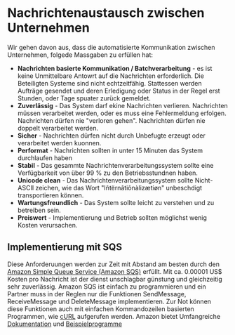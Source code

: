 # Nachrichtenaustausch zwischen Unternehmen

Wir gehen davon aus, dass die automatisierte Kommunikation zwischen Unternehmen, folgede Massgaben zu
erfüllen hat:

* **Nachrichten basierte Kommunikation / Batchverarbeitung** - es ist keine Unmittelbare Antowrt auf die
  Nachrichten erforderlich. Die Beteiligten Systeme sind nicht echtzeitfähig. Stattessen werden Aufträge
  gesendet und deren Erledigung oder Status in der Regel erst Stunden, oder Tage spuater zurück gemeldet.
* **Zuverlässig** - Das System darf ekine Nachrichten verlieren. Nachrichten müssen verarbeitet werden, oder
  es muss eine Fehlermeldung erfolgen. Nachrichten dürfen nie "verloren gehen". Nachrichten dürfen nie
  doppelt verarbeitet werden.
* **Sicher** - Nachrichten dürfen nicht durch Unbefugte erzeugt oder verarbeitet werden kuonnen.
* **Performat** - Nachrichten sollten in unter 15 Minuten das System durchlaufen haben
* **Stabil** - Das gesammte Nachrichtenverarbeitungssystem sollte eine Verfügbarkeit von über 99 %
  zu den Betriebsstundnen haben.
* **Unicode clean** - Das Nachrichtenverarbeitungssystem sollte Nicht-ASCII zeichen, wie das Wort
  "Iñtërnâtiônàlizætiøn" unbeschdigt transportieren können.
* **Wartungsfreundlich** - Das System sollte leicht zu verstehen und zu betreiben sein.
* **Preiswert** - Implementierung und Betrieb sollten möglichst wenig Kosten verursachen.


## Implementierung mit SQS

Diese Anforderuungen werden zur Zeit mit Abstand am besten durch den
[Amazon Simple Queue Service (Amazon SQS)][1] erfüllt. Mit ca. 0.00001 US$ Kosten pro Nachricht
ist der dienst unschlagbar günstung und gleichzeitig sehr zuverlässig. Amazon SQS ist einfach zu
programmieren und ein Partner muss in der Reglen nur die Funktionen SendMessage, ReceiveMessage und
DeleteMessage implementieren. Zur Not können diese Funktionen auch mit einfachen Kommandozeilen
basierten Programmen, wie [cURL][2] aufgerufen werden. Amazon bietet Umfangreiche [Dokumentation][3]
und [Beispielprogramme][4]

[1]: http://aws.amazon.com/sqs/
[2]: http://curl.haxx.se/
[3]: http://developer.amazonwebservices.com/connect/entry.jspa?externalID=2317&categoryID=31 
[4]: http://developer.amazonwebservices.com/connect/kbcategory.jspa?categoryID=8